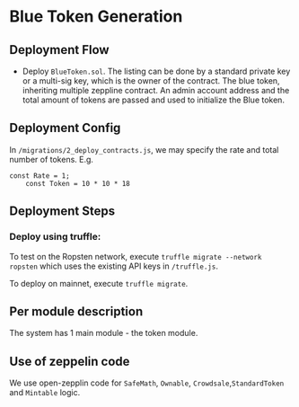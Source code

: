 # Blue Token Generation 


## Deployment Flow

- Deploy `BlueToken.sol`. The listing can be done by a standard private key or a multi-sig key, which is the owner of the contract. The blue token, inheriting multiple zeppline contract. An admin account address and the total amount of tokens are passed and used to initialize the Blue token. 



## Deployment Config

In `/migrations/2_deploy_contracts.js`, we may specify the rate  and total number of tokens. E.g.

```
const Rate = 1;
    const Token = 10 * 10 * 18
```

## Deployment Steps

### Deploy using truffle: 

To test on the Ropsten network, execute `truffle migrate --network ropsten` which uses the existing API keys in `/truffle.js`.

To deploy on mainnet, execute `truffle migrate`.


## Per module description
The system has 1 main module - the token module.

## Use of zeppelin code
We use open-zepplin code for `SafeMath`, `Ownable`,  `Crowdsale`,`StandardToken` and `Mintable` logic.
